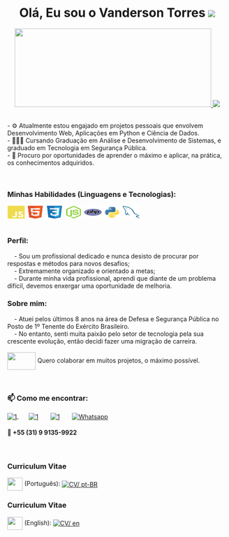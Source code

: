 <h1 align="center"> Olá, Eu sou o Vanderson Torres <img src="https://github.com/blackcater/blackcater/raw/main/images/Hi.gif" height="32"/> </h1>

<div style="display: inline_block" align="center">
  <a href="https://github.com/VandersonTorres">
    <img height="180em" width="450em" src="https://github-readme-stats.vercel.app/api?username=VandersonTorres&show_icons=true&hide_border=true&hide=contribs&theme=merko">
    <img height="180em" src="https://github-readme-stats.vercel.app/api/top-langs/?username=VandersonTorres&hide_border=true&layout=compact&theme=dark">
  </a>
  
</div><br/>

<div>
   <p>
    - ⚙️ Atualmente estou engajado em projetos pessoais que envolvem Desenvolvimento Web, Aplicações em Python e Ciência de Dados. <br/>
    - 👨🏽‍🎓 Cursando Graduação em Análise e Desenvolvimento de Sistemas, e graduado em Tecnologia em Segurança Pública. <br/>
    - 👀 Procuro por oportunidades de aprender o máximo e aplicar, na prática, os conhecimentos adquiridos.
  </p>
</div>

<div style="display: inline_block"><br/>
  <h3> Minhas Habilidades (Linguagens e Tecnologias): </h3>
  <img align="center" alt="Vanderson-Js" height="30" width="40" src="https://raw.githubusercontent.com/devicons/devicon/master/icons/javascript/javascript-plain.svg">
  <img align="center" alt="Vanderson-HTML" height="30" width="40" src="https://raw.githubusercontent.com/devicons/devicon/master/icons/html5/html5-original.svg">
  <img align="center" alt="Vanderson-CSS" height="30" width="40" src="https://raw.githubusercontent.com/devicons/devicon/master/icons/css3/css3-original.svg">
  <img align="center" alt="Vanderson-Node" height="30" width="40" src="https://raw.githubusercontent.com/devicons/devicon/master/icons/nodejs/nodejs-original.svg">
  <img align="center" alt="Vanderson-Php" height="30" width="40" src="https://raw.githubusercontent.com/devicons/devicon/master/icons/php/php-original.svg">
  <img align="center" alt="Vanderson-Python" height="30" width="40" src="https://raw.githubusercontent.com/devicons/devicon/master/icons/python/python-original.svg">
  <img align="center" alt="Vanderson-Mysql" height="30" width="40" src="https://raw.githubusercontent.com/devicons/devicon/master/icons/mysql/mysql-original.svg">
</div><br/>

<div>
  <h3> Perfil: </h3>
  <p>
    &nbsp&nbsp&nbsp - Sou um profissional dedicado e nunca desisto de procurar por respostas e métodos para novos desafios;<br/>
    &nbsp&nbsp&nbsp - Extremamente organizado e orientado a metas;</br>
    &nbsp&nbsp&nbsp - Durante minha vida profissional, aprendi que diante de um problema difícil, devemos enxergar uma oportunidade de melhoria.<br/>
  </p>
  
  <h3> Sobre mim: </h3>
  <p>
    &nbsp&nbsp&nbsp - Atuei pelos últimos 8 anos na área de Defesa e Segurança Pública no Posto de 1º Tenente do Exército Brasileiro. <br/>
    &nbsp&nbsp&nbsp - No entanto, senti muita paixão pelo setor de tecnologia pela sua crescente evolução, então decidi fazer uma migração de carreira. <br/><br/>
    <img src="https://gifs.eco.br/wp-content/uploads/2022/07/gifs-de-aperto-de-mao-14.gif" align="center" height="40" width="65"> Quero colaborar em muitos projetos, o máximo possível.
 
  </p></br>
</div>

<div>
  <h3> 📫 Como me encontrar: </h3>
  <p align="left" dir="auto">
    <a a rel="noopener" data-link="mailto:vanderson.torres1@hotmail.com" href="mailto:vanderson.torres1@hotmail.com" target="_top"><img align="center" src="https://bit.ly/3EYccvH" alt="1" height="50" width="50" style="max-width: 100%;"> </a> &nbsp &nbsp &nbsp
    <a href="https://www.linkedin.com/in/vanderson-torres-de-fátima" rel="nofollow"><img align="center" src="https://bit.ly/3yepBf4" alt="1" height="40" width="40" style="max-width: 100%;"></a> &nbsp &nbsp &nbsp
    <a href="https://www.instagram.com/vanderson._torres/" rel="nofollow"><img align="center" src="https://bit.ly/3IPIQ3B" alt="1" height="40" width="40" style="max-width: 100%;"></a> &nbsp &nbsp &nbsp
    <a href="https://api.whatsapp.com/send?phone=5531991359922" rel="nofollow"><img align="center" src="https://png.pngtree.com/png-vector/20221018/ourmid/pngtree-whatsapp-icon-png-image_6315990.png" alt="Whatsapp" height="40" width="40" style="max-width: 100%;"></a><br/>
  </p>
  <h4> 📲 +55 (31) 9 9135-9922 </h4>
</div><br/>

<div>
  <h3> Curriculum Vitae </h3>
  <p> <img src="https://www.countryflags.com/wp-content/uploads/brazil-flag-png-xl.png" align="center" height="30" width="35"> 
    (Português): <a href="https://bit.ly/3mq0fIF" rel="nofollow"><img align="center" src="https://estuarine.jp/wp-content/uploads/2020/05/google-drive-icon480.png" alt="CV/ pt-BR" height="70" width="70" style="max-width: 100%;"></a>
  </p>
  <h3> Curriculum Vitae </h3>
  <p> <img src="https://www.freepnglogos.com/uploads/american-flag-png/simple-american-flag-16.png" align="center" height="30" width="35">
    (English): <a href="https://bit.ly/3ZymvOY" rel="nofollow"><img align="center" src="https://estuarine.jp/wp-content/uploads/2020/05/google-drive-icon480.png" alt="CV/ en" height="70" width="70" style="max-width: 100%;"></a></br>
  </p>
</div>

